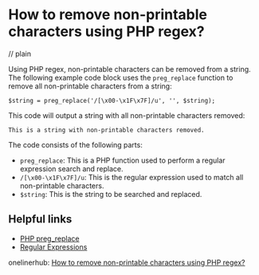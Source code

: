 # How to remove non-printable characters using PHP regex?
// plain

Using PHP regex, non-printable characters can be removed from a string. The following example code block uses the `preg_replace` function to remove all non-printable characters from a string:

```
$string = preg_replace('/[\x00-\x1F\x7F]/u', '', $string);
```

This code will output a string with all non-printable characters removed:

```
This is a string with non-printable characters removed.

```

The code consists of the following parts:

- `preg_replace`: This is a PHP function used to perform a regular expression search and replace.
- `/[\x00-\x1F\x7F]/u`: This is the regular expression used to match all non-printable characters.
- `$string`: This is the string to be searched and replaced.

## Helpful links

- [PHP preg_replace](https://www.php.net/manual/en/function.preg-replace.php)
- [Regular Expressions](https://www.regular-expressions.info/)

onelinerhub: [How to remove non-printable characters using PHP regex?](https://onelinerhub.com/php-regex/how-to-remove-non-printable-characters-using-php-regex)